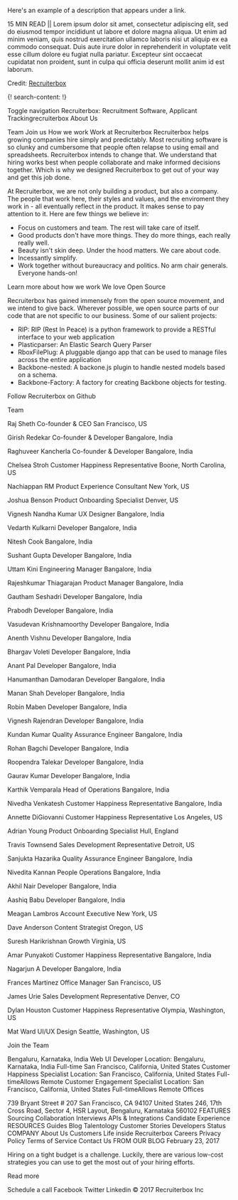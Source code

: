 Here's an example of a description that appears under a link.

15 MIN READ || Lorem ipsum dolor sit amet, consectetur adipiscing elit, sed do eiusmod tempor incididunt ut labore et dolore magna aliqua. Ut enim ad minim veniam, quis nostrud exercitation ullamco laboris nisi ut aliquip ex ea commodo consequat. Duis aute irure dolor in reprehenderit in voluptate velit esse cillum dolore eu fugiat nulla pariatur. Excepteur sint occaecat cupidatat non proident, sunt in culpa qui officia deserunt mollit anim id est laborum.

Credit: [Recruiterbox](https://recruiterbox.com/)


{! search-content: !}

Toggle navigation
Recruiterbox: Recruitment Software, Applicant Trackingrecruiterbox
About Us

Team Join us How we work
Work at Recruiterbox
Recruiterbox helps growing companies hire simply and predictably. Most recruiting software is so clunky and cumbersome that people often relapse to using email and spreadsheets. Recruiterbox intends to change that. We understand that hiring works best when people collaborate and make informed decisions together. Which is why we designed Recruiterbox to get out of your way and get this job done.

At Recruiterbox, we are not only building a product, but also a company. The people that work here, their styles and values, and the enviroment they work in - all eventually reflect in the product. It makes sense to pay attention to it. Here are few things we believe in:

* Focus on customers and team. The rest will take care of itself.
* Good products don't have more things. They do more things, each really really well.
* Beauty isn't skin deep. Under the hood matters. We care about code.
* Incessantly simplify.
* Work together without bureaucracy and politics. No arm chair generals. Everyone hands-on!


Learn more about how we work
We love Open Source

Recruiterbox has gained immensely from the open source movement, and we intend to give back. Wherever possible, we open source parts of our code that are not specific to our business. Some of our salient projects:
* RIP: RIP (Rest In Peace) is a python framework to provide a RESTful interface to your web application
* Plasticparser: An Elastic Search Query Parser
* RboxFilePlug: A pluggable django app that can be used to manage files across the entire application
* Backbone-nested: A backone.js plugin to handle nested models based on a schema.
* Backbone-Factory: A factory for creating Backbone objects for testing.

Follow Recruiterbox on Github

Team

Raj Sheth
Co-founder & CEO
San Francisco, US

Girish Redekar
Co-founder & Developer
Bangalore, India

Raghuveer Kancherla
Co-founder & Developer
Bangalore, India

Chelsea Stroh
Customer Happiness Representative
Boone, North Carolina, US

Nachiappan RM
Product Experience Consultant
New York, US

Joshua Benson
Product Onboarding Specialist
Denver, US

Vignesh Nandha Kumar
UX Designer
Bangalore, India

Vedarth Kulkarni
Developer
Bangalore, India

Nitesh
Cook
Bangalore, India

Sushant Gupta
Developer
Bangalore, India

Uttam Kini
Engineering Manager
Bangalore, India

Rajeshkumar Thiagarajan
Product Manager
Bangalore, India

Gautham Seshadri
Developer
Bangalore, India

Prabodh
Developer
Bangalore, India

Vasudevan Krishnamoorthy
Developer
Bangalore, India

Anenth Vishnu
Developer
Bangalore, India

Bhargav Voleti
Developer
Bangalore, India

Anant Pal
Developer
Bangalore, India

Hanumanthan Damodaran
Developer
Bangalore, India

Manan Shah
Developer
Bangalore, India

Robin Maben
Developer
Bangalore, India

Vignesh Rajendran
Developer
Bangalore, India

Kundan Kumar
Quality Assurance Engineer
Bangalore, India

Rohan Bagchi
Developer
Bangalore, India

Roopendra Talekar
Developer
Bangalore, India

Gaurav Kumar
Developer
Bangalore, India

Karthik Vemparala
Head of Operations
Bangalore, India

Nivedha Venkatesh
Customer Happiness Representative
Bangalore, India

Annette DiGiovanni
Customer Happiness Representative
Los Angeles, US

Adrian Young
Product Onboarding Specialist
Hull, England

Travis Townsend
Sales Development Representative
Detroit, US

Sanjukta Hazarika
Quality Assurance Engineer
Bangalore, India

Nivedita Kannan
People Operations
Bangalore, India

Akhil Nair
Developer
Bangalore, India

Aashiq Babu
Developer
Bangalore, India

Meagan Lambros
Account Executive
New York, US

Dave Anderson
Content Strategist
Oregon, US

Suresh Harikrishnan
Growth
Virginia, US

Amar Punyakoti
Customer Happiness Representative
Bangalore, India

Nagarjun A
Developer
Bangalore, India

Frances Martinez
Office Manager
San Francisco, US

James Urie
Sales Development Representative
Denver, CO

Dylan Houston
Customer Happiness Representative
Olympia, Washington, US

Mat Ward
UI/UX Design
Seattle, Washington, US

Join the Team

Bengaluru, Karnataka, India
Web UI Developer
Location: Bengaluru, Karnataka, India Full-time
San Francisco, California, United States
Customer Happiness Specialist
Location: San Francisco, California, United States Full-timeAllows Remote
Customer Engagement Specialist
Location: San Francisco, California, United States Full-timeAllows Remote
Offices

739 Bryant Street # 207
San Francisco, CA 94107
United States 246, 17th Cross Road,
Sector 4, HSR Layout,
Bengaluru, Karnataka 560102
FEATURES
Sourcing
Collaboration
Interviews
APIs & Integrations
Candidate Experience
RESOURCES
Guides
Blog
Talentology
Customer Stories
Developers
Status
COMPANY
About Us
Customers
Life inside Recruiterbox
Careers
Privacy Policy
Terms of Service
Contact Us
FROM OUR BLOG
February 23, 2017

Hiring on a tight budget is a challenge. Luckily, there are various low-cost strategies you can use to get the most out of your hiring efforts.

Read more

Schedule a call
Facebook   Twitter   Linkedin
© 2017 Recruiterbox Inc

